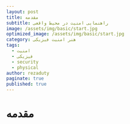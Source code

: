 ```yaml
---
layout: post
title: مقدمه
subtitle: راهنمایی امنیت در محیط واقعی
image: /assets/img/basic/start.jpg
optimized_image: /assets/img/basic/start.jpg
category: هنر امنیت فیزیکی
tags:
  - امنیت
  - فیزیکی
  - security
  - physical
author: rezaduty
paginate: true
published: true
---
```


# مقدمه
